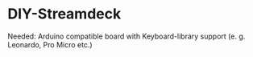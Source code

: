 # DIY-Streamdeck

Needed: Arduino compatible board with Keyboard-library support (e. g. Leonardo, Pro Micro etc.)
